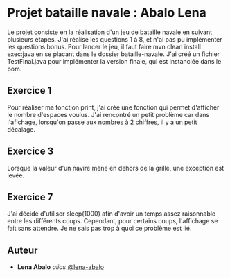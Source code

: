 # Projet bataille navale : Abalo Lena


Le projet consiste en la réalisation d'un jeu de bataille navale en suivant plusieurs étapes. J'ai réalisé les questions 1 à 8, et n'ai pas pu implémenter les questions bonus. Pour lancer le jeu, il faut faire mvn clean install exec:java en se placant dans le dossier bataille-navale. 
J'ai créé un fichier TestFinal.java pour implémenter la version finale, qui est instanciée dans le pom.

## Exercice 1

Pour réaliser ma fonction print, j'ai créé une fonction qui permet d'afficher le nombre d'espaces voulus. J'ai rencontré un petit problème car dans l'afichage, lorsqu'on passe aux nombres à 2 chiffres, il y a un petit décalage.

## Exercice 3

Lorsque la valeur d'un navire mène en dehors de la grille, une exception est levée.

## Exercice 7 

J'ai décidé d'utiliser sleep(1000) afin d'avoir un temps assez raisonnable entre les différents coups. Cependant, pour certains coups, l'affichage se fait sans attendre. Je ne sais pas trop à quoi ce problème est lié.


## Auteur

* **Lena Abalo** _alias_ [@lena-abalo](https://github.com/lena-abalo)




